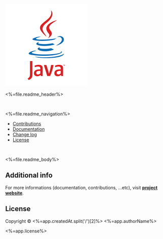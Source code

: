 <img style="float: center;" src="docs/src/media/logo.png">

<br>

<%=file.readme_header%>

<br>

<%=file.readme_navigation%>
 * [Contributions](#additional-info)
 * [Documentation](#additional-info)
 * [Change log](#additional-info)
 * [License](#license)
 
<br>

<%=file.readme_body%>

## Additional info
For more informations (documentation, contributions, ...etc),
visit [**project website**](<%=app.siteUrl%>).

## License
Copyright © <%=app.createdAt.split('/')[2]%> <%=app.authorName%>

<%=app.license%>
